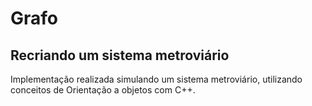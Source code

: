 # Grafo

## Recriando um sistema metroviário

Implementação realizada simulando um sistema metroviário, utilizando conceitos de Orientação a objetos com C++.
